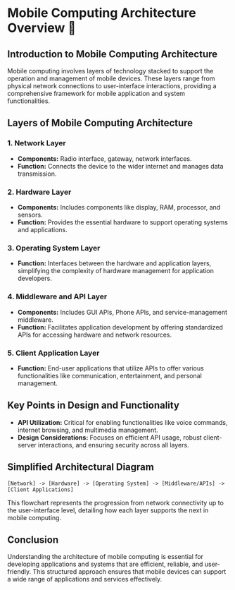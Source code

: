 
# Mobile Computing Architecture Overview 📱

## Introduction to Mobile Computing Architecture

Mobile computing involves layers of technology stacked to support the operation and management of mobile devices. These layers range from physical network connections to user-interface interactions, providing a comprehensive framework for mobile application and system functionalities.

## Layers of Mobile Computing Architecture

### 1. Network Layer
- **Components:** Radio interface, gateway, network interfaces.
- **Function:** Connects the device to the wider internet and manages data transmission.

### 2. Hardware Layer
- **Components:** Includes components like display, RAM, processor, and sensors.
- **Function:** Provides the essential hardware to support operating systems and applications.

### 3. Operating System Layer
- **Function:** Interfaces between the hardware and application layers, simplifying the complexity of hardware management for application developers.

### 4. Middleware and API Layer
- **Components:** Includes GUI APIs, Phone APIs, and service-management middleware.
- **Function:** Facilitates application development by offering standardized APIs for accessing hardware and network resources.

### 5. Client Application Layer
- **Function:** End-user applications that utilize APIs to offer various functionalities like communication, entertainment, and personal management.

## Key Points in Design and Functionality
- **API Utilization:** Critical for enabling functionalities like voice commands, internet browsing, and multimedia management.
- **Design Considerations:** Focuses on efficient API usage, robust client-server interactions, and ensuring security across all layers.

## Simplified Architectural Diagram
```
[Network] -> [Hardware] -> [Operating System] -> [Middleware/APIs] -> [Client Applications]
```
This flowchart represents the progression from network connectivity up to the user-interface level, detailing how each layer supports the next in mobile computing.

## Conclusion
Understanding the architecture of mobile computing is essential for developing applications and systems that are efficient, reliable, and user-friendly. This structured approach ensures that mobile devices can support a wide range of applications and services effectively.
